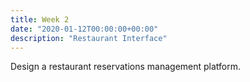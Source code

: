```yaml
---
title: Week 2
date: "2020-01-12T00:00:00+00:00"
description: "Restaurant Interface"
---
```


Design a restaurant reservations management platform.